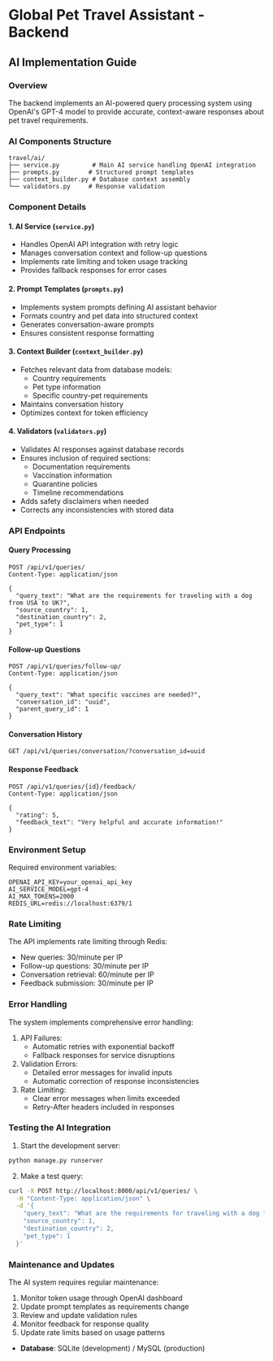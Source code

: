 # Global Pet Travel Assistant - Backend

## AI Implementation Guide

### Overview
The backend implements an AI-powered query processing system using OpenAI's GPT-4 model to provide accurate, context-aware responses about pet travel requirements.

### AI Components Structure

```
travel/ai/
├── service.py         # Main AI service handling OpenAI integration
├── prompts.py        # Structured prompt templates
├── context_builder.py # Database context assembly
└── validators.py     # Response validation
```

### Component Details

#### 1. AI Service (`service.py`)
- Handles OpenAI API integration with retry logic
- Manages conversation context and follow-up questions
- Implements rate limiting and token usage tracking
- Provides fallback responses for error cases

#### 2. Prompt Templates (`prompts.py`)
- Implements system prompts defining AI assistant behavior
- Formats country and pet data into structured context
- Generates conversation-aware prompts
- Ensures consistent response formatting

#### 3. Context Builder (`context_builder.py`)
- Fetches relevant data from database models:
  * Country requirements
  * Pet type information
  * Specific country-pet requirements
- Maintains conversation history
- Optimizes context for token efficiency

#### 4. Validators (`validators.py`)
- Validates AI responses against database records
- Ensures inclusion of required sections:
  * Documentation requirements
  * Vaccination information
  * Quarantine policies
  * Timeline recommendations
- Adds safety disclaimers when needed
- Corrects any inconsistencies with stored data

### API Endpoints

#### Query Processing
```http
POST /api/v1/queries/
Content-Type: application/json

{
  "query_text": "What are the requirements for traveling with a dog from USA to UK?",
  "source_country": 1,
  "destination_country": 2,
  "pet_type": 1
}
```

#### Follow-up Questions
```http
POST /api/v1/queries/follow-up/
Content-Type: application/json

{
  "query_text": "What specific vaccines are needed?",
  "conversation_id": "uuid",
  "parent_query_id": 1
}
```

#### Conversation History
```http
GET /api/v1/queries/conversation/?conversation_id=uuid
```

#### Response Feedback
```http
POST /api/v1/queries/{id}/feedback/
Content-Type: application/json

{
  "rating": 5,
  "feedback_text": "Very helpful and accurate information!"
}
```

### Environment Setup

Required environment variables:
```env
OPENAI_API_KEY=your_openai_api_key
AI_SERVICE_MODEL=gpt-4
AI_MAX_TOKENS=2000
REDIS_URL=redis://localhost:6379/1
```

### Rate Limiting

The API implements rate limiting through Redis:
- New queries: 30/minute per IP
- Follow-up questions: 30/minute per IP
- Conversation retrieval: 60/minute per IP
- Feedback submission: 30/minute per IP

### Error Handling

The system implements comprehensive error handling:
1. API Failures:
   - Automatic retries with exponential backoff
   - Fallback responses for service disruptions
2. Validation Errors:
   - Detailed error messages for invalid inputs
   - Automatic correction of response inconsistencies
3. Rate Limiting:
   - Clear error messages when limits exceeded
   - Retry-After headers included in responses

### Testing the AI Integration

1. Start the development server:
```bash
python manage.py runserver
```

2. Make a test query:
```bash
curl -X POST http://localhost:8000/api/v1/queries/ \
  -H "Content-Type: application/json" \
  -d '{
    "query_text": "What are the requirements for traveling with a dog from USA to UK?",
    "source_country": 1,
    "destination_country": 2,
    "pet_type": 1
  }'
```

### Maintenance and Updates

The AI system requires regular maintenance:
1. Monitor token usage through OpenAI dashboard
2. Update prompt templates as requirements change
3. Review and update validation rules
4. Monitor feedback for response quality
5. Update rate limits based on usage patterns

- **Database**: SQLite (development) / MySQL (production)
